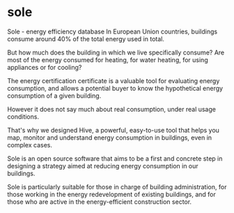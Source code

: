 sole
====

Sole - energy efficiency database
In European Union countries, buildings consume around 40% of the total energy used in total.

But how much does the building in which we live specifically consume? Are most of the energy consumed for heating, for water heating, for using appliances or for cooling?

The energy certification certificate is a valuable tool for evaluating energy consumption, and allows a potential buyer to know the hypothetical energy consumption of a given building.

However it does not say much about real consumption, under real usage conditions.

That's why we designed Hive, a powerful, easy-to-use tool that helps you map, monitor and understand energy consumption in buildings, even in complex cases.

Sole is an open source software that aims to be a first and concrete step in designing a strategy aimed at reducing energy consumption in our buildings.

Sole is particularly suitable for those in charge of building administration, for those working in the energy redevelopment of existing buildings, and for those who are active in the energy-efficient construction sector.
